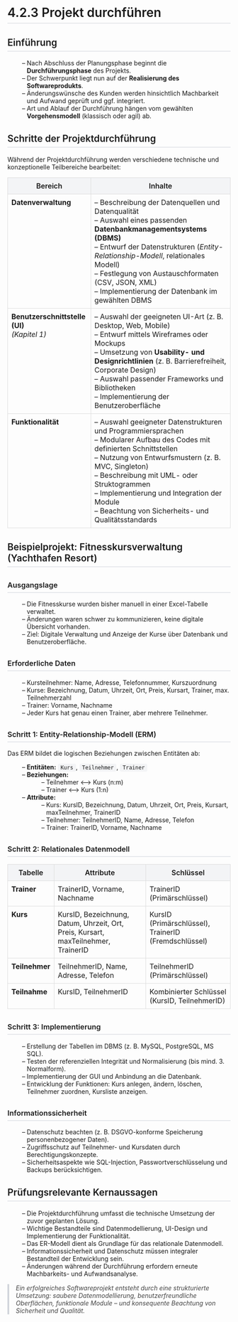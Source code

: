 # 4.2.3 Projekt durchführen

<html>
<head>
<style>
h1, h2, h3 {
  font-weight: 600;
  border-bottom: 2px solid #e5e7eb;
  padding-bottom: 6px;
  margin-top: 30px;
}
ul {
  margin-left: 20px;
  list-style-type: "– ";
}
table {
  border-collapse: collapse;
  width: 100%;
  margin-top: 15px;
}
th, td {
  border: 1px solid #ddd;
  padding: 8px;
  vertical-align: top;
}
th {
  background-color: #f3f4f6;
  font-weight: 600;
}
blockquote {
  border-left: 4px solid #d1d5db;
  padding-left: 15px;
  color: #444;
  font-style: italic;
  margin: 15px 0;
}
code {
  background-color: #f3f4f6;
  padding: 2px 6px;
  border-radius: 4px;
}
</style>
</head>
<body>

<h2>Einführung</h2>

<ul>
  <li>Nach Abschluss der Planungsphase beginnt die <strong>Durchführungsphase</strong> des Projekts.</li>
  <li>Der Schwerpunkt liegt nun auf der <strong>Realisierung des Softwareprodukts</strong>.</li>
  <li>Änderungswünsche des Kunden werden hinsichtlich Machbarkeit und Aufwand geprüft und ggf. integriert.</li>
  <li>Art und Ablauf der Durchführung hängen vom gewählten <strong>Vorgehensmodell</strong> (klassisch oder agil) ab.</li>
</ul>

<h2>Schritte der Projektdurchführung</h2>

<p>Während der Projektdurchführung werden verschiedene technische und konzeptionelle Teilbereiche bearbeitet:</p>

<table>
  <tr>
    <th>Bereich</th>
    <th>Inhalte</th>
  </tr>
  <tr>
    <td><strong>Datenverwaltung</strong><br><em></em></td>
    <td>
      – Beschreibung der Datenquellen und Datenqualität<br>
      – Auswahl eines passenden <strong>Datenbankmanagementsystems (DBMS)</strong><br>
      – Entwurf der Datenstrukturen (<em>Entity-Relationship-Modell</em>, relationales Modell)<br>
      – Festlegung von Austauschformaten (CSV, JSON, XML)<br>
      – Implementierung der Datenbank im gewählten DBMS
    </td>
  </tr>
  <tr>
    <td><strong>Benutzerschnittstelle (UI)</strong><br><em>(Kapitel 1)</em></td>
    <td>
      – Auswahl der geeigneten UI-Art (z. B. Desktop, Web, Mobile)<br>
      – Entwurf mittels Wireframes oder Mockups<br>
      – Umsetzung von <strong>Usability- und Designrichtlinien</strong> (z. B. Barrierefreiheit, Corporate Design)<br>
      – Auswahl passender Frameworks und Bibliotheken<br>
      – Implementierung der Benutzeroberfläche
    </td>
  </tr>
  <tr>
    <td><strong>Funktionalität</strong><br><em></em></td>
    <td>
      – Auswahl geeigneter Datenstrukturen und Programmiersprachen<br>
      – Modularer Aufbau des Codes mit definierten Schnittstellen<br>
      – Nutzung von Entwurfsmustern (z. B. MVC, Singleton)<br>
      – Beschreibung mit UML- oder Struktogrammen<br>
      – Implementierung und Integration der Module<br>
      – Beachtung von Sicherheits- und Qualitätsstandards
    </td>
  </tr>
</table>

<h2>Beispielprojekt: Fitnesskursverwaltung (Yachthafen Resort)</h2>

<h3>Ausgangslage</h3>
<ul>
  <li>Die Fitnesskurse wurden bisher manuell in einer Excel-Tabelle verwaltet.</li>
  <li>Änderungen waren schwer zu kommunizieren, keine digitale Übersicht vorhanden.</li>
  <li>Ziel: Digitale Verwaltung und Anzeige der Kurse über Datenbank und Benutzeroberfläche.</li>
</ul>

<h3>Erforderliche Daten</h3>
<ul>
  <li>Kursteilnehmer: Name, Adresse, Telefonnummer, Kurszuordnung</li>
  <li>Kurse: Bezeichnung, Datum, Uhrzeit, Ort, Preis, Kursart, Trainer, max. Teilnehmerzahl</li>
  <li>Trainer: Vorname, Nachname</li>
  <li>Jeder Kurs hat genau einen Trainer, aber mehrere Teilnehmer.</li>
</ul>

<h3>Schritt 1: Entity-Relationship-Modell (ERM)</h3>
<p>Das ERM bildet die logischen Beziehungen zwischen Entitäten ab:</p>

<ul>
  <li><strong>Entitäten:</strong> <code>Kurs</code>, <code>Teilnehmer</code>, <code>Trainer</code></li>
  <li><strong>Beziehungen:</strong> 
    <ul>
      <li>Teilnehmer &lt;–&gt; Kurs (n:m)</li>
      <li>Trainer &lt;–&gt; Kurs (1:n)</li>
    </ul>
  </li>
  <li><strong>Attribute:</strong>
    <ul>
      <li>Kurs: KursID, Bezeichnung, Datum, Uhrzeit, Ort, Preis, Kursart, maxTeilnehmer, TrainerID</li>
      <li>Teilnehmer: TeilnehmerID, Name, Adresse, Telefon</li>
      <li>Trainer: TrainerID, Vorname, Nachname</li>
    </ul>
  </li>
</ul>

<h3>Schritt 2: Relationales Datenmodell</h3>

<table>
  <tr>
    <th>Tabelle</th>
    <th>Attribute</th>
    <th>Schlüssel</th>
  </tr>
  <tr>
    <td><strong>Trainer</strong></td>
    <td>TrainerID, Vorname, Nachname</td>
    <td>TrainerID (Primärschlüssel)</td>
  </tr>
  <tr>
    <td><strong>Kurs</strong></td>
    <td>KursID, Bezeichnung, Datum, Uhrzeit, Ort, Preis, Kursart, maxTeilnehmer, TrainerID</td>
    <td>KursID (Primärschlüssel), TrainerID (Fremdschlüssel)</td>
  </tr>
  <tr>
    <td><strong>Teilnehmer</strong></td>
    <td>TeilnehmerID, Name, Adresse, Telefon</td>
    <td>TeilnehmerID (Primärschlüssel)</td>
  </tr>
  <tr>
    <td><strong>Teilnahme</strong></td>
    <td>KursID, TeilnehmerID</td>
    <td>Kombinierter Schlüssel (KursID, TeilnehmerID)</td>
  </tr>
</table>

<h3>Schritt 3: Implementierung</h3>
<ul>
  <li>Erstellung der Tabellen im DBMS (z. B. MySQL, PostgreSQL, MS SQL).</li>
  <li>Testen der referenziellen Integrität und Normalisierung (bis mind. 3. Normalform).</li>
  <li>Implementierung der GUI und Anbindung an die Datenbank.</li>
  <li>Entwicklung der Funktionen: Kurs anlegen, ändern, löschen, Teilnehmer zuordnen, Kursliste anzeigen.</li>
</ul>

<h3>Informationssicherheit</h3>
<ul>
  <li>Datenschutz beachten (z. B. DSGVO-konforme Speicherung personenbezogener Daten).</li>
  <li>Zugriffsschutz auf Teilnehmer- und Kursdaten durch Berechtigungskonzepte.</li>
  <li>Sicherheitsaspekte wie SQL-Injection, Passwortverschlüsselung und Backups berücksichtigen.</li>
</ul>

<h2>Prüfungsrelevante Kernaussagen</h2>
<ul>
  <li>Die Projektdurchführung umfasst die technische Umsetzung der zuvor geplanten Lösung.</li>
  <li>Wichtige Bestandteile sind Datenmodellierung, UI-Design und Implementierung der Funktionalität.</li>
  <li>Das ER-Modell dient als Grundlage für das relationale Datenmodell.</li>
  <li>Informationssicherheit und Datenschutz müssen integraler Bestandteil der Entwicklung sein.</li>
  <li>Änderungen während der Durchführung erfordern erneute Machbarkeits- und Aufwandsanalyse.</li>
</ul>

<blockquote>
Ein erfolgreiches Softwareprojekt entsteht durch eine strukturierte Umsetzung: saubere Datenmodellierung, benutzerfreundliche Oberflächen, funktionale Module – und konsequente Beachtung von Sicherheit und Qualität.
</blockquote>

</body>
</html>

